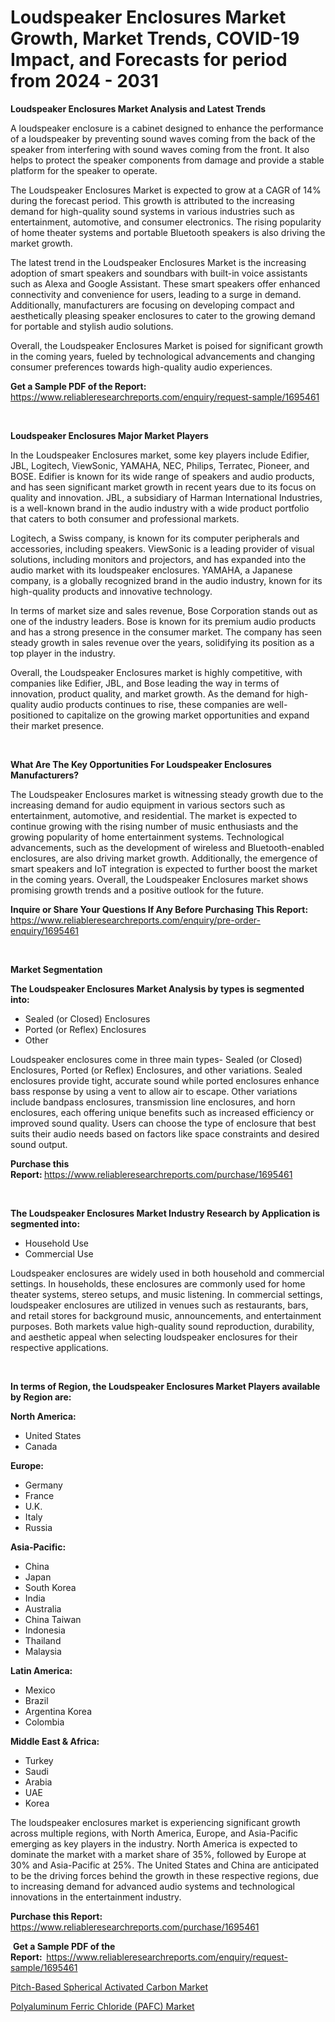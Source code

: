 <p><h1>Loudspeaker Enclosures Market Growth, Market Trends, COVID-19 Impact, and Forecasts for period from 2024 - 2031</h1></p><p><strong>Loudspeaker Enclosures Market Analysis and Latest Trends</strong></p>
<p><p>A loudspeaker enclosure is a cabinet designed to enhance the performance of a loudspeaker by preventing sound waves coming from the back of the speaker from interfering with sound waves coming from the front. It also helps to protect the speaker components from damage and provide a stable platform for the speaker to operate.</p><p>The Loudspeaker Enclosures Market is expected to grow at a CAGR of 14% during the forecast period. This growth is attributed to the increasing demand for high-quality sound systems in various industries such as entertainment, automotive, and consumer electronics. The rising popularity of home theater systems and portable Bluetooth speakers is also driving the market growth.</p><p>The latest trend in the Loudspeaker Enclosures Market is the increasing adoption of smart speakers and soundbars with built-in voice assistants such as Alexa and Google Assistant. These smart speakers offer enhanced connectivity and convenience for users, leading to a surge in demand. Additionally, manufacturers are focusing on developing compact and aesthetically pleasing speaker enclosures to cater to the growing demand for portable and stylish audio solutions.</p><p>Overall, the Loudspeaker Enclosures Market is poised for significant growth in the coming years, fueled by technological advancements and changing consumer preferences towards high-quality audio experiences.</p></p>
<p><strong>Get a Sample PDF of the Report:&nbsp;</strong> <a href="https://www.reliableresearchreports.com/enquiry/request-sample/1695461">https://www.reliableresearchreports.com/enquiry/request-sample/1695461</a></p>
<p>&nbsp;</p>
<p><strong>Loudspeaker Enclosures Major Market Players</strong></p>
<p><p>In the Loudspeaker Enclosures market, some key players include Edifier, JBL, Logitech, ViewSonic, YAMAHA, NEC, Philips, Terratec, Pioneer, and BOSE. Edifier is known for its wide range of speakers and audio products, and has seen significant market growth in recent years due to its focus on quality and innovation. JBL, a subsidiary of Harman International Industries, is a well-known brand in the audio industry with a wide product portfolio that caters to both consumer and professional markets.</p><p>Logitech, a Swiss company, is known for its computer peripherals and accessories, including speakers. ViewSonic is a leading provider of visual solutions, including monitors and projectors, and has expanded into the audio market with its loudspeaker enclosures. YAMAHA, a Japanese company, is a globally recognized brand in the audio industry, known for its high-quality products and innovative technology.</p><p>In terms of market size and sales revenue, Bose Corporation stands out as one of the industry leaders. Bose is known for its premium audio products and has a strong presence in the consumer market. The company has seen steady growth in sales revenue over the years, solidifying its position as a top player in the industry.</p><p>Overall, the Loudspeaker Enclosures market is highly competitive, with companies like Edifier, JBL, and Bose leading the way in terms of innovation, product quality, and market growth. As the demand for high-quality audio products continues to rise, these companies are well-positioned to capitalize on the growing market opportunities and expand their market presence.</p></p>
<p>&nbsp;</p>
<p><strong>What Are The Key Opportunities For Loudspeaker Enclosures Manufacturers?</strong></p>
<p><p>The Loudspeaker Enclosures market is witnessing steady growth due to the increasing demand for audio equipment in various sectors such as entertainment, automotive, and residential. The market is expected to continue growing with the rising number of music enthusiasts and the growing popularity of home entertainment systems. Technological advancements, such as the development of wireless and Bluetooth-enabled enclosures, are also driving market growth. Additionally, the emergence of smart speakers and IoT integration is expected to further boost the market in the coming years. Overall, the Loudspeaker Enclosures market shows promising growth trends and a positive outlook for the future.</p></p>
<p><strong>Inquire or Share Your Questions If Any Before Purchasing This Report:</strong> <a href="https://www.reliableresearchreports.com/enquiry/pre-order-enquiry/1695461">https://www.reliableresearchreports.com/enquiry/pre-order-enquiry/1695461</a></p>
<p>&nbsp;</p>
<p><strong>Market Segmentation</strong></p>
<p><strong>The Loudspeaker Enclosures Market Analysis by types is segmented into:</strong></p>
<p><ul><li>Sealed (or Closed) Enclosures</li><li>Ported (or Reflex) Enclosures</li><li>Other</li></ul></p>
<p><p>Loudspeaker enclosures come in three main types- Sealed (or Closed) Enclosures, Ported (or Reflex) Enclosures, and other variations. Sealed enclosures provide tight, accurate sound while ported enclosures enhance bass response by using a vent to allow air to escape. Other variations include bandpass enclosures, transmission line enclosures, and horn enclosures, each offering unique benefits such as increased efficiency or improved sound quality. Users can choose the type of enclosure that best suits their audio needs based on factors like space constraints and desired sound output.</p></p>
<p><strong>Purchase this Report:&nbsp;</strong><a href="https://www.reliableresearchreports.com/purchase/1695461">https://www.reliableresearchreports.com/purchase/1695461</a></p>
<p>&nbsp;</p>
<p><strong>The Loudspeaker Enclosures Market Industry Research by Application is segmented into:</strong></p>
<p><ul><li>Household Use</li><li>Commercial Use</li></ul></p>
<p><p>Loudspeaker enclosures are widely used in both household and commercial settings. In households, these enclosures are commonly used for home theater systems, stereo setups, and music listening. In commercial settings, loudspeaker enclosures are utilized in venues such as restaurants, bars, and retail stores for background music, announcements, and entertainment purposes. Both markets value high-quality sound reproduction, durability, and aesthetic appeal when selecting loudspeaker enclosures for their respective applications.</p></p>
<p>&nbsp;</p>
<p><strong>In terms of Region, the Loudspeaker Enclosures Market Players available by Region are:</strong></p>
<p>
    <p> <strong> North America: </strong>
        <ul>
            <li>United States</li>
            <li>Canada</li>
        </ul>
        </p> 
    <p> <strong> Europe: </strong>
        <ul>
            <li>Germany</li>
            <li>France</li>
            <li>U.K.</li>
            <li>Italy</li>
            <li>Russia</li>
        </ul>
        </p> 
    <p> <strong> Asia-Pacific: </strong>
        <ul>
            <li>China</li>
            <li>Japan</li>
            <li>South Korea</li>
            <li>India</li>
            <li>Australia</li>
            <li>China Taiwan</li>
            <li>Indonesia</li>
            <li>Thailand</li>
            <li>Malaysia</li>
        </ul>
        </p> 
    <p> <strong> Latin America: </strong>
        <ul>
            <li>Mexico</li>
            <li>Brazil</li>
            <li>Argentina Korea</li>
            <li>Colombia</li>
        </ul>
        </p> 
    <p> <strong> Middle East & Africa: </strong>
        <ul>
            <li>Turkey</li>
            <li>Saudi</li>
            <li>Arabia</li>
            <li>UAE</li>
            <li>Korea</li>
        </ul>
    </p>
    </p>
<p><p>The loudspeaker enclosures market is experiencing significant growth across multiple regions, with North America, Europe, and Asia-Pacific emerging as key players in the industry. North America is expected to dominate the market with a market share of 35%, followed by Europe at 30% and Asia-Pacific at 25%. The United States and China are anticipated to be the driving forces behind the growth in these respective regions, due to increasing demand for advanced audio systems and technological innovations in the entertainment industry.</p></p>
<p><strong>Purchase this Report: </strong><a href="https://www.reliableresearchreports.com/purchase/1695461">https://www.reliableresearchreports.com/purchase/1695461</a></p>
<p>&nbsp;<strong>Get a Sample PDF of the Report:&nbsp;&nbsp;</strong><a href="https://www.reliableresearchreports.com/enquiry/request-sample/1695461">https://www.reliableresearchreports.com/enquiry/request-sample/1695461</a></p>
<p><strong></strong></p>
<p><p><a href="https://issuu.com/reportprime-2/docs/pitch-based-spherical-activated-carbon-market-size">Pitch-Based Spherical Activated Carbon Market</a></p><p><a href="https://issuu.com/reportprime-2/docs/polyaluminum-ferric-chloride-pafc-market-size-2030">Polyaluminum Ferric Chloride (PAFC) Market</a></p></p>